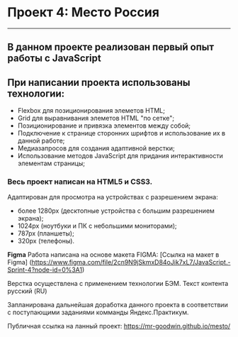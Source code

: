 # Проект 4: Место Россия
------
## В данном проекте реализован первый опыт работы с JavaScript

## При написании проекта использованы технологии:
* Flexbox для позиционирования элеметов HTML;
* Grid для выравнивания элеметов HTML "по сетке";
* Позиционирование и привязка элементов между собой;
* Подключение к странице сторонних шрифтов и использование их в данной работе;
* Медиазапросов для создания адаптивной верстки;
* Использование методов JavaScript для придания интерактивности элементам страницы;

### Весь проект написан на HTML5 и CSS3.
Адаптирован для просмотра на устройствах с разрешением экрана:
* более 1280px (десктопные устройства с большим разрешением экрана);
* 1024px (ноутбуки и ПК с небольшими мониторами);
* 787px (планшеты);
* 320px (телефоны).

**Figma**
Работа написана на основе макета FIGMA:
[Ссылка на макет в Figma]
(https://www.figma.com/file/2cn9N9jSkmxD84oJik7xL7/JavaScript.-Sprint-4?node-id=0%3A1)

Верстка осуществлена с применением технологии БЭМ. Текст контента русский (RU)

Запланирована дальнейшая доработка данного проекта в соответствии с поступающими заданиями комманды Яндекс.Практикум.

Публичная ссылка на ланный проект: https://mr-goodwin.github.io/mesto/
